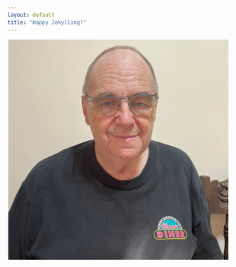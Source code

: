 ```yaml
---
layout: default
title: "Happy Jekylling!"
---
```


<center><img src="/assets/images/kennethstevens.jpg" 
  width="500"
  height="500"
  alt="Kenneth Stevens"></center>



